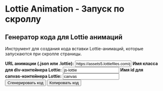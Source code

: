 # Lottie Animation - Запуск по скроллу

## Генератор кода для Lottie анимаций

Инструмент для создания кода вставки Lottie-анимаций, которые запускаются при скролле страницы.

<!-- markdownlint-disable MD041 -->
<!-- markdownlint-disable MD033 -->

<div id="dotlottie_generator">
  <label for="lottie_url" style="font-weight:bold;">URL анимации (.json или .lottie):</label>
  <input type="text" id="lottie_url" value="https://assets5.lottiefiles.com/packages/lf20_bb9b6cdf.json">
    <label for="lottie_div" style="font-weight:bold;">Имя класса для div-контейнера Lottie:</label>
  <input type="text" id="lottie_div" value="js-lottie">
    <label for="lottie_canvas" style="font-weight:bold;">Имя id для canvas-контейнера Lottie:</label>
  <input type="text" id="lottie_canvas" value="canvas">
  <button id="generate_dotlottie">Сгенерировать код</button>
  <button id="copy_dotlottie">Копировать код</button>
  <pre id="dotlottie_output"></pre>
</div>
